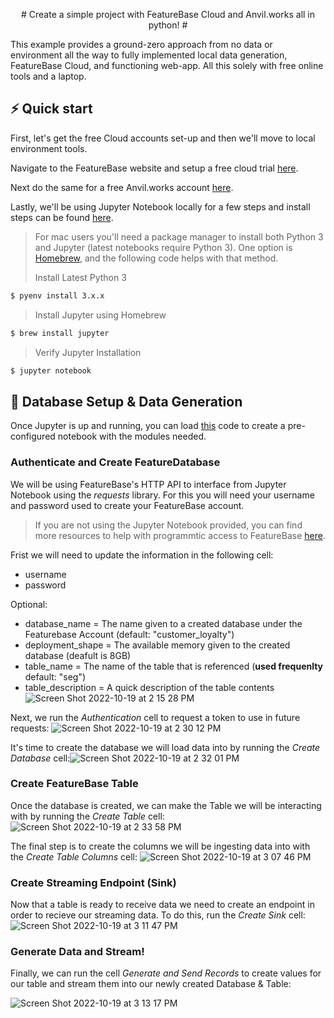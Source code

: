 </h1>
<p align="center"> # Create a simple project with FeatureBase Cloud and Anvil.works all in python! # </p>

This example provides a ground-zero approach from no data or environment all the way to fully implemented local data generation, FeatureBase Cloud, and functioning web-app. All this solely with free online tools and a laptop. 

## ⚡️ Quick start

First, let's get the free Cloud accounts set-up and then we'll move to local environment tools. 

Navigate to the FeatureBase website and setup a free cloud trial [here](https://cloud.featurebase.com/signup).

Next do the same for a free Anvil.works account [here](https://anvil.works/).

Lastly, we'll be using Jupyter Notebook locally for a few steps and install steps can be found [here](https://jupyter.org/install).

  >For mac users you'll need a package manager to install both Python 3 and Jupyter (latest notebooks require Python 3). One option is [Homebrew](https://brew.sh/), and the following code helps with that method.
  > 
  > Install Latest Python 3
```bash
$ pyenv install 3.x.x
```
 > Install Jupyter using Homebrew 
 ```bash
$ brew install jupyter
```
 >Verify Jupyter Installation 
  ```bash
$ jupyter notebook
```
## 🚧  Database Setup & Data Generation

Once Jupyter is up and running, you can load [this](https://github.com/FeatureBaseDB/featurebase-examples/blob/main/simple-cloud-webapp/data-generation/jupyternotebook-example) code to create a pre-configured notebook with the modules needed. 


### Authenticate and Create FeatureDatabase

We will be using FeatureBase's HTTP API to interface from Jupyter Notebook using the *requests* library. For this you will need your username and password used to create your FeatureBase account. 

> If you are not using the Jupyter Notebook provided, you can find more resources to help with programmtic access to FeatureBase [here](https://docs.featurebase.com/setting-up-featurebase/cloud/programmaticaccess).

Frist we will need to update the information in the following cell:
- username
- password

Optional:
- database_name = The name given to a created database under the Featurebase Account (default: "customer_loyalty")
- deployment_shape = The available memory given to the created database (deafult is 8GB)
- table_name = The name of the table that is referenced (**used frequenlty** default: "seg")
- table_description = A quick description of the table contents
![Screen Shot 2022-10-19 at 2 15 28 PM](https://user-images.githubusercontent.com/75812579/196783421-602c482b-c57a-43b0-8e26-ef8505247e52.png)


Next, we run the *Authentication* cell to request a token to use in future requests:
![Screen Shot 2022-10-19 at 2 30 12 PM](https://user-images.githubusercontent.com/75812579/196786075-afa3c531-a747-46ef-88ef-eea2d0b37b3e.png)


It's time to create the database we will load data into by running the *Create Database* cell:![Screen Shot 2022-10-19 at 2 32 01 PM](https://user-images.githubusercontent.com/75812579/196786406-1b46563d-8c20-450c-ac6f-ecd00a8a71e5.png)

### Create FeatureBase Table 

Once the database is created, we can make the Table we will be interacting with by running the *Create Table* cell: 
![Screen Shot 2022-10-19 at 2 33 58 PM](https://user-images.githubusercontent.com/75812579/196786748-e7942e11-57cb-4c04-ac92-adfb435b4627.png)

The final step is to create the columns we will be ingesting data into with the *Create Table Columns* cell:
![Screen Shot 2022-10-19 at 3 07 46 PM](https://user-images.githubusercontent.com/75812579/196793346-fa3bf1e4-ff5b-47a3-b935-d3c629a08254.png)

### Create Streaming Endpoint (Sink)

Now that a table is ready to receive data we need to create an endpoint in order to recieve our streaming data. To do this, run the *Create Sink* cell:
![Screen Shot 2022-10-19 at 3 11 47 PM](https://user-images.githubusercontent.com/75812579/196794066-5b27544a-2dcb-45d3-a345-1b5a184af1a7.png)

### Generate Data and Stream!

Finally, we can run the cell *Generate and Send Records* to create values for our table and stream them into our newly created Database & Table: 

![Screen Shot 2022-10-19 at 3 13 17 PM](https://user-images.githubusercontent.com/75812579/196794342-e3b12548-d990-4774-bd26-de255c74803c.png)







